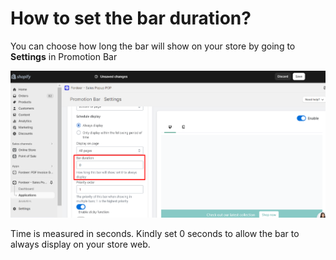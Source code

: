 # How to set the bar duration?

You can choose how long the bar will show on your store by going to **Settings** in Promotion Bar

![Untitled](How%20to%20set%20the%20bar%20duration%20f6407df5fbf4486f92b5415f5c2d31dc/Untitled.png)

Time is measured in seconds. Kindly set 0 seconds to allow the bar to always display on your store web.